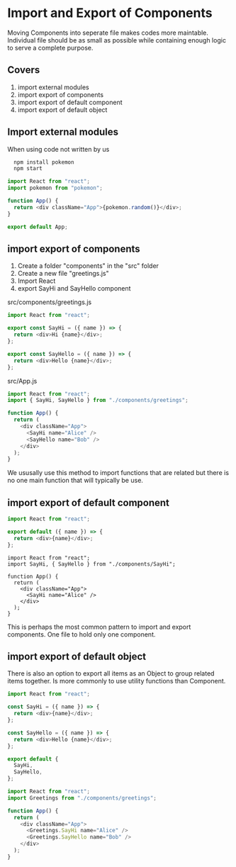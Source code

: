 # Import and Export of Components

Moving Components into seperate file makes codes more maintable.
Individual file should be as small as possible while containing enough logic to serve a complete purpose.

## Covers

1. import external modules
2. import export of components
3. import export of default component
4. import export of default object

## Import external modules

When using code not written by us

```sh
  npm install pokemon
  npm start
```

```javascript
import React from "react";
import pokemon from "pokemon";

function App() {
  return <div className="App">{pokemon.random()}</div>;
}

export default App;
```

## import export of components

1. Create a folder "components" in the "src" folder
2. Create a new file "greetings.js"
3. Import React
4. export SayHi and SayHello component

src/components/greetings.js

```javascript
import React from "react";

export const SayHi = ({ name }) => {
  return <div>Hi {name}</div>;
};

export const SayHello = ({ name }) => {
  return <div>Hello {name}</div>;
};
```

src/App.js

```javascript
import React from "react";
import { SayHi, SayHello } from "./components/greetings";

function App() {
  return (
    <div className="App">
      <SayHi name="Alice" />
      <SayHello name="Bob" />
    </div>
  );
}
```

We ususally use this method to import functions that are related but there is no one main function that will typically be use.

## import export of default component

```javascript
import React from "react";

export default ({ name }) => {
  return <div>{name}</div>;
};
```

```
import React from "react";
import SayHi, { SayHello } from "./components/SayHi";

function App() {
  return (
    <div className="App">
      <SayHi name="Alice" />
    </div>
  );
}
```

This is perhaps the most common pattern to import and export components.
One file to hold only one component.

## import export of default object

There is also an option to export all items as an Object to group related items together.
Is more commonly to use utility functions than Component.

```javascript
import React from "react";

const SayHi = ({ name }) => {
  return <div>{name}</div>;
};

const SayHello = ({ name }) => {
  return <div>Hello {name}</div>;
};

export default {
  SayHi,
  SayHello,
};
```

```javascript
import React from "react";
import Greetings from "./components/greetings";

function App() {
  return (
    <div className="App">
      <Greetings.SayHi name="Alice" />
      <Greetings.SayHello name="Bob" />
    </div>
  );
}
```
